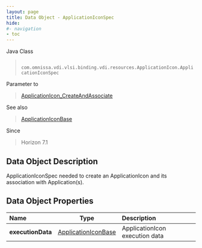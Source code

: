 ```yaml
---
layout: page
title: Data Object - ApplicationIconSpec
hide:
#- navigation
- toc
---
```






Java Class
> ` com.omnissa.vdi.vlsi.binding.vdi.resources.ApplicationIcon.ApplicationIconSpec`

Parameter to
> [ApplicationIcon_CreateAndAssociate](vdi.resources.ApplicationIcon.md#createAndAssociate)

See also
> [ApplicationIconBase](vdi.resources.ApplicationIcon.ApplicationIconBase.md)

Since
> Horizon 7.1


## Data Object Description

ApplicationIconSpec needed to create an ApplicationIcon and its association with Application(s).

## Data Object Properties

 Name | Type | Description
:---|:---:|:---
**executionData**| [ApplicationIconBase](vdi.resources.ApplicationIcon.ApplicationIconBase.md)|  ApplicationIcon execution data


 

